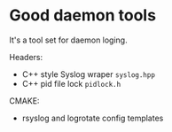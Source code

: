 # Good daemon tools

It's a tool set for daemon loging.

Headers:

* C++ style Syslog wraper `syslog.hpp`
* C++ pid file lock `pidlock.h`

CMAKE:

* rsyslog and logrotate config templates
